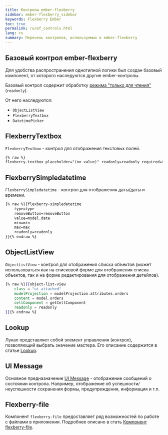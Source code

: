 ```yaml
---
title: Контролы ember-flexberry
sidebar: ember-flexberry_sidebar
keywords: Flexberry Ember
toc: true
permalink: ru/ef_controls.html
lang: ru
summary: Перечень контролов, используемых в ember-flexberry
---
```


## Базовый контрол ember-flexberry

Для удобства распространения однотипной логики был создан базовый компонент, от которого наследуются другие ember-контролы.

Базовый контрол содержит обработку [режима "только для чтения"](ef_read-only-form.html)(`readonly`).

От него наследуются:

* `ObjectListView`
* `FlexberryTextbox`
* `DatetimePicker`

## FlexberryTextbox

`FlexberryTextbox` - контрол для отображения текстовых полей.

```hbs
{% raw %}
flexberry-textbox placeholder="(no value)" readonly=readonly required=true value=model.employee.firstName{% endraw %}
```

## FlexberrySimpledatetime

`FlexberrySimpledatetime` - контрол для отображения даты/даты и времени.

```hbs
{% raw %}{flexberry-simpledatetime
  	type=type
  	removeButton=removeButton
  	value=model.date
  	min=min
 	max=max
  	readonly=readonly
}}{% endraw %}
```
## ObjectListView

`ObjectListView` - контрол для отображения списка объектов (может использоваться как на списковой форме для отображения списка объектов, так и на форме редактирования для отображения детейлов).

```hbs
{% raw %}{{object-list-view
	class = "ui attached"
	modelProjection = modelProjection.attributes.orders
	content = model.orders
	cellComponent = getCellComponent
	readonly = readonly
}}{% endraw %}
```

## Lookup

Лукап представляет собой элемент управления (контрол), позволяющий выбрать значение мастера. Его описание содержится в статье [Lookup](ef_lookup.html).

## UI Message

Основное предназначение [UI Message](ef_ui-message.html) - отображение сообщений о состоянии контрола. Например, отображение об успешности/неуспешности сохранения формы, предупреждения, информация и т.п.

## Flexberry-file

Компонент `flexberry-file` предоставляет ряд возможностей по работе с файлами в приложении. Подробнее описано в стать [Компонент flexberry-file](ef_file.html).
